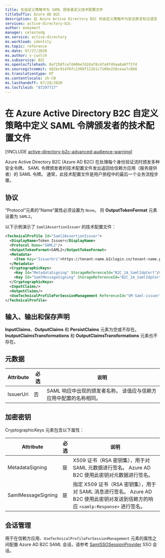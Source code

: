```yaml
---
title: 在自定义策略中为 SAML 颁发者定义技术配置文件
titleSuffix: Azure AD B2C
description: 在 Azure Active Directory B2C 的自定义策略中为安全断言标记语言 (SAML) 令牌颁发者定义技术配置文件。
services: active-directory-b2c
author: msmimart
manager: celestedg
ms.service: active-directory
ms.workload: identity
ms.topic: reference
ms.date: 07/27/2020
ms.author: v-junlch
ms.subservice: B2C
ms.openlocfilehash: 0af258fce7d406e7d2daf8c47a9f49aa0a87f37d
ms.sourcegitcommit: dd2bc914f6fc2309f122b1c7109e258ceaa7c868
ms.translationtype: HT
ms.contentlocale: zh-CN
ms.lasthandoff: 07/28/2020
ms.locfileid: "87297717"
---
```

# <a name="define-a-technical-profile-for-a-saml-token-issuer-in-an-azure-active-directory-b2c-custom-policy"></a>在 Azure Active Directory B2C 自定义策略中定义 SAML 令牌颁发者的技术配置文件

[!INCLUDE [active-directory-b2c-advanced-audience-warning](../../includes/active-directory-b2c-advanced-audience-warning.md)]

Azure Active Directory B2C (Azure AD B2C) 在处理每个身份验证流时颁发多种安全令牌。 SAML 令牌颁发者的技术配置文件发出返回给信赖方应用（服务提供者）的 SAML 令牌。 通常，此技术配置文件是用户旅程中的最后一个业务流程步骤。

## <a name="protocol"></a>协议

“Protocol”元素的“Name”属性必须设置为 `None`。 将 **OutputTokenFormat** 元素设置为 `SAML2`。

以下示例演示了 `Saml2AssertionIssuer` 的技术配置文件：

```xml
<TechnicalProfile Id="Saml2AssertionIssuer">
  <DisplayName>Token Issuer</DisplayName>
  <Protocol Name="SAML2"/>
  <OutputTokenFormat>SAML2</OutputTokenFormat>
  <Metadata>
    <Item Key="IssuerUri">https://tenant-name.b2clogin.cn/tenant-name.partner.onmschina.cn/B2C_1A_signup_signin_SAML</Item>
  </Metadata>
  <CryptographicKeys>
    <Key Id="MetadataSigning" StorageReferenceId="B2C_1A_SamlIdpCert"/>
    <Key Id="SamlMessageSigning" StorageReferenceId="B2C_1A_SamlIdpCert"/>
  </CryptographicKeys>
  <InputClaims/>
  <OutputClaims/>
  <UseTechnicalProfileForSessionManagement ReferenceId="SM-Saml-issuer"/>
</TechnicalProfile>
```

## <a name="input-output-and-persist-claims"></a>输入、输出和保存声明

**InputClaims**、**OutputClaims** 和 **PersistClaims** 元素为空或不存在。 **InutputClaimsTransformations** 和 **OutputClaimsTransformations** 元素也不存在。

## <a name="metadata"></a>元数据

| Attribute | 必选 | 说明 |
| --------- | -------- | ----------- |
| IssuerUri | 否 | SAML 响应中出现的颁发者名称。 该值应与信赖方应用中配置的名称相同。 |

## <a name="cryptographic-keys"></a>加密密钥

CryptographicKeys 元素包含以下属性：

| Attribute | 必选 | 说明 |
| --------- | -------- | ----------- |
| MetadataSigning | 是 | X509 证书（RSA 密钥集），用于对 SAML 元数据进行签名。 Azure AD B2C 使用此密钥对元数据进行签名。 |
| SamlMessageSigning| 是| 指定 X509 证书（RSA 密钥集），用于对 SAML 消息进行签名。 Azure AD B2C 使用此密钥对发送到信赖方的响应 `<samlp:Response>` 进行签名。|

## <a name="session-management"></a>会话管理

用于在信赖方应用、`UseTechnicalProfileForSessionManagement` 元素的属性之间配置 Azure AD B2C SAML 会话，请参考 [SamlSSOSessionProvider](custom-policy-reference-sso.md#samlssosessionprovider) SSO 会话。


